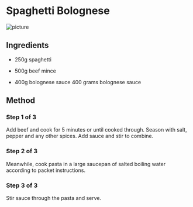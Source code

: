 # Spaghetti Bolognese

![picture](https://p2.piqsels.com/preview/728/1016/937/basil-dinner-food-italian.jpg)

## Ingredients

- 250g spaghetti

- 500g beef mince

- 400g bolognese sauce 400 grams bolognese sauce  

## Method

### Step 1 of 3

Add beef and cook for 5 minutes or until cooked through. Season with salt, pepper and any other spices. Add sauce and stir to combine.

### Step 2 of 3

Meanwhile, cook pasta in a large saucepan of salted boiling water according to packet instructions.

### Step 3 of 3

Stir sauce through the pasta and serve.
